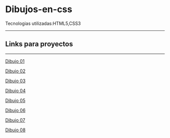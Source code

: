 # Dibujos-en-css
Tecnologias utilizadas:HTML5,CSS3


 -----------
 ## Links para proyectos                                          
 -----------
 
 <a href="https://xbernardoalvez66.github.io/Dibujos-en-css/Dibujos-en-css/Dibujo-01/index.html">Dibujo 01 </a> 
 
 <a href="https://xbernardoalvez66.github.io/Dibujos-en-css/Dibujos-en-css/Dibujo-02/index.html">Dibujo  02 </a>
 
  <a href="https://xbernardoalvez66.github.io/Dibujos-en-css/Dibujos-en-css/Dibujo-03/index.html">Dibujo  03  </a>
  
  
 
 <a href="https://xbernardoalvez66.github.io/Dibujos-en-css/Dibujos-en-css/Dibujo-04/index.html">Dibujo  04 </a>
 
 <a href="https://xbernardoalvez66.github.io/Dibujos-en-css/Dibujos-en-css/Dibujo-05/index.html">Dibujo 05 </a>
 
 
  <a href="https://xbernardoalvez66.github.io/Dibujos-en-css/Dibujos-en-css/Dibujo-06/index.html">Dibujo  06 </a>
  
  

  <a href="https://xbernardoalvez66.github.io/Dibujos-en-css/Dibujos-en-css/Dibujo-07/index.html">Dibujo  07 </a>
  
  
  <a href="https://xbernardoalvez66.github.io/Dibujos-en-css/Dibujos-en-css/Dibujo-08/index.html">Dibujo  08 </a>
